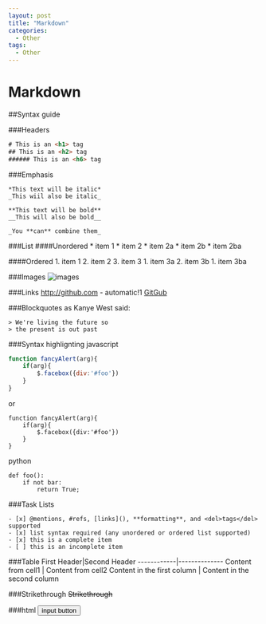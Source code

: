 ```yaml
---
layout: post
title: "Markdown"
categories:
  - Other
tags:
  - Other
---
```


# Markdown

##Syntax guide

###Headers
```html
# This is an <h1> tag
## This is an <h2> tag
###### This is an <h6> tag
```

###Emphasis

	*This text will be italic*
	_This wiil also be italic_

	**This text will be bold**
	__This will also be bold__
	
	_You **can** combine them_
	
###List
####Unordered
	* item 1
	* item 2
		* item 2a
		* item 2b
			* item 2ba

####Ordered
	1. item 1
	2. item 2
	3. item 3
		1. item 3a
		2. item 3b
			1. item 3ba

###Images
	![images](https://octodex.github.com/images/yaktocat.png)

###Links
	http://github.com - automatic!1
	[GitGub](http://github.com)
	
###Blockquotes
	as Kanye West said:
	
	> We're living the future so
	> the present is out past
	
###Syntax highlignting
javascript
```javascript
function fancyAlert(arg){
	if(arg){
		$.facebox({div:'#foo'})
	}
}
```

or

	function fancyAlert(arg){
		if(arg){
			$.facebox({div:'#foo'})
		}
	}
	
python
```
def foo():
	if not bar:
		return True;
```

###Task Lists
```
- [x] @mentions, #refs, [links](), **formatting**, and <del>tags</del> supported
- [x] list syntax required (any unordered or ordered list supported)
- [x] this is a complete item
- [ ] this is an incomplete item
```

###Table
	First Header|Second Header
	------------|--------------
	Content from cell1 | Content from cell2
	Content in the first column | Content in the second column

###Strikethrough
	~~Strikethrough~~

###html
<input type=button value="input button"></input>









